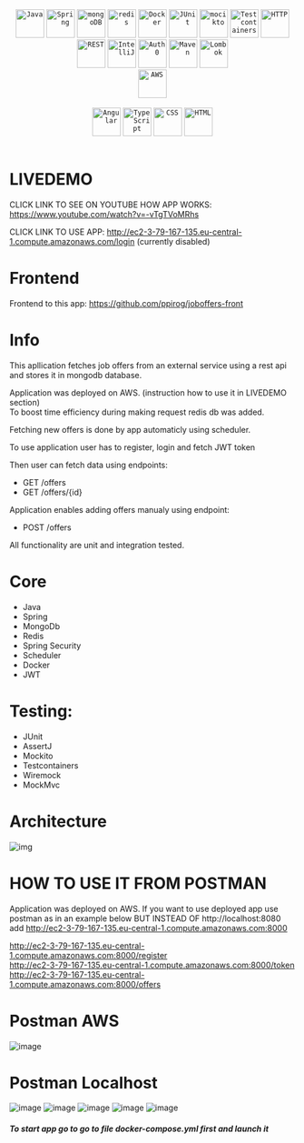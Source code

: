 <div align="center">
  <code><img width="50" src="https://user-images.githubusercontent.com/25181517/117201156-9a724800-adec-11eb-9a9d-3cd0f67da4bc.png" alt="Java" title="Java"/></code>
	<code><img width="50" src="https://user-images.githubusercontent.com/25181517/117201470-f6d56780-adec-11eb-8f7c-e70e376cfd07.png" alt="Spring" title="Spring"/></code>
  <code><img width="50" src="https://user-images.githubusercontent.com/25181517/182884177-d48a8579-2cd0-447a-b9a6-ffc7cb02560e.png" alt="mongoDB" title="mongoDB"/></code>
  <code><img width="50" src="https://user-images.githubusercontent.com/25181517/182884894-d3fa6ee0-f2b4-4960-9961-64740f533f2a.png" alt="redis" title="redis"/></code>	
	<code><img width="50" src="https://user-images.githubusercontent.com/25181517/117207330-263ba280-adf4-11eb-9b97-0ac5b40bc3be.png" alt="Docker" title="Docker"/></code>
  <code><img width="50" src="https://user-images.githubusercontent.com/25181517/117533873-484d4480-afef-11eb-9fad-67c8605e3592.png" alt="JUnit" title="JUnit"/></code>
	<code><img width="50" src="https://user-images.githubusercontent.com/25181517/183892181-ad32b69e-3603-418c-b8e7-99e976c2a784.png" alt="mocikto" title="mocikto"/></code>
  <code><img width="50" src="https://user-images.githubusercontent.com/25181517/184097317-690eea12-3a26-4f7c-8521-729ebbbb3f98.png" alt="Testcontainers" title="Testcontainers"/></code>
	<code><img width="50" src="https://user-images.githubusercontent.com/25181517/192107854-765620d7-f909-4953-a6da-36e1ef69eea6.png" alt="HTTP" title="HTTP"/></code>
	<code><img width="50" src="https://user-images.githubusercontent.com/25181517/192107858-fe19f043-c502-4009-8c47-476fc89718ad.png" alt="REST" title="REST"/></code>
	<code><img width="50" src="https://user-images.githubusercontent.com/25181517/192108890-200809d1-439c-4e23-90d3-b090cf9a4eea.png" alt="IntelliJ" title="IntelliJ"/></code>
	<code><img width="50" src="https://cdn.brighttalk.com/ams/california/images/channel/19357/image_840418.png" alt="Auth0" title="Auth0"/></code>
	<code><img width="50" src="https://user-images.githubusercontent.com/25181517/117207242-07d5a700-adf4-11eb-975e-be04e62b984b.png" alt="Maven" title="Maven"/></code>
	<code><img width="50" src="https://user-images.githubusercontent.com/25181517/190229463-87fa862f-ccf0-48da-8023-940d287df610.png" alt="Lombok" title="Lombok"/></code>
	<div align="center">
	<code><img width="50" src="https://user-images.githubusercontent.com/25181517/183896132-54262f2e-6d98-41e3-8888-e40ab5a17326.png" alt="AWS" title="AWS"/></code>
		
</div>
</div>
<br>
<div align="center">
	<code><img width="50" src="https://user-images.githubusercontent.com/25181517/183890595-779a7e64-3f43-4634-bad2-eceef4e80268.png" alt="Angular" title="Angular"/></code>
	<code><img width="50" src="https://user-images.githubusercontent.com/25181517/183890598-19a0ac2d-e88a-4005-a8df-1ee36782fde1.png" alt="TypeScript" title="TypeScript"/></code>
	<code><img width="50" src="https://user-images.githubusercontent.com/25181517/183898674-75a4a1b1-f960-4ea9-abcb-637170a00a75.png" alt="CSS" title="CSS"/></code>
	<code><img width="50" src="https://user-images.githubusercontent.com/25181517/192158954-f88b5814-d510-4564-b285-dff7d6400dad.png" alt="HTML" title="HTML"/></code>
</div>
<br>

# LIVEDEMO

CLICK LINK TO SEE ON YOUTUBE HOW APP WORKS:
https://www.youtube.com/watch?v=-vTgTVoMRhs

CLICK LINK TO USE APP:
http://ec2-3-79-167-135.eu-central-1.compute.amazonaws.com/login (currently disabled)

# Frontend

Frontend to this app: https://github.com/ppirog/joboffers-front 

# Info


This apllication fetches job offers from an external service using a rest api and stores it in mongodb database.



Application was deployed on AWS.  (instruction how to use it in LIVEDEMO section)  
To boost time efficiency during making request redis db was added.

Fetching new offers is done by app automaticly using scheduler.

To use application user has to register, login and fetch JWT token

Then user can fetch data using endpoints:
- GET /offers
- GET /offers/{id}

Application enables adding offers manualy using endpoint:
- POST /offers

All functionality are unit and integration tested. 

# Core
- Java  
- Spring  
- MongoDb
- Redis
- Spring Security
- Scheduler
- Docker
- JWT
# Testing:
- JUnit  
- AssertJ
- Mockito
- Testcontainers
- Wiremock
- MockMvc

# Architecture
![img](https://github.com/ppirog/JobOffers/assets/126290295/c0a5aa63-4b33-467d-adbe-7b013c43340e)

# HOW TO USE IT FROM POSTMAN
Application was deployed on AWS. 
If you want to use deployed app use postman as in an example below BUT INSTEAD OF
http://localhost:8080 add http://ec2-3-79-167-135.eu-central-1.compute.amazonaws.com:8000

http://ec2-3-79-167-135.eu-central-1.compute.amazonaws.com:8000/register  
http://ec2-3-79-167-135.eu-central-1.compute.amazonaws.com:8000/token  
http://ec2-3-79-167-135.eu-central-1.compute.amazonaws.com:8000/offers  

# Postman AWS
![image](https://github.com/ppirog/JobOffers/assets/126290295/fc30f795-17e5-4879-935b-e15d8fe38e83)


# Postman Localhost
![image](https://github.com/ppirog/JobOffers/assets/126290295/423242ea-d62f-411f-9011-02f569c16898)
![image](https://github.com/ppirog/JobOffers/assets/126290295/adc880e9-57a0-4afb-9a3e-32653bae169f)
![image](https://github.com/ppirog/JobOffers/assets/126290295/438f160d-add5-43e5-9ff9-796cb5f3ceee)
![image](https://github.com/ppirog/JobOffers/assets/126290295/08550690-b446-49e8-b64b-03b9f5ee11e4)
![image](https://github.com/ppirog/JobOffers/assets/126290295/e5448ad9-a7e8-4682-aaf9-4c2edc499aa0)

##### To start app go to go to file docker-compose.yml first and launch it








